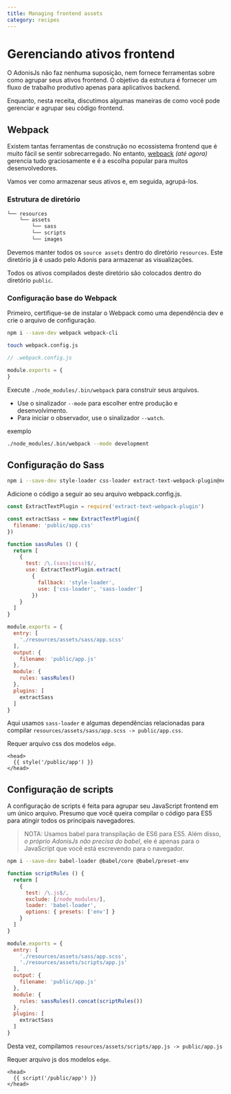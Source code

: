 ```yaml
---
title: Managing frontend assets
category: recipes
---
```

# Gerenciando ativos frontend

O AdonisJs não faz nenhuma suposição, nem fornece ferramentas sobre como agrupar seus ativos frontend. O objetivo da estrutura é fornecer um fluxo de trabalho produtivo apenas para aplicativos backend.

Enquanto, nesta receita, discutimos algumas maneiras de como você pode gerenciar e agrupar seu código frontend.

## Webpack
Existem tantas ferramentas de construção no ecossistema frontend que é muito fácil se sentir sobrecarregado. No entanto, [webpack](https://webpack.js.org/concepts/) *(até agora)* gerencia tudo graciosamente e é a escolha popular para muitos desenvolvedores.

Vamos ver como armazenar seus ativos e, em seguida, agrupá-los.

### Estrutura de diretório
```bash
└── resources
    └── assets
        └── sass
        └── scripts
        └── images
```

Devemos manter todos os `source assets` dentro do diretório `resources`. Este diretório já é usado pelo Adonis para armazenar as visualizações.

Todos os ativos compilados deste diretório são colocados dentro do diretório `public`.

### Configuração base do Webpack
Primeiro, certifique-se de instalar o Webpack como uma dependência dev e crie o arquivo de configuração.

```bash
npm i --save-dev webpack webpack-cli

touch webpack.config.js
```

```js
// .webpack.config.js

module.exports = {
}
```

Execute `./node_modules/.bin/webpack` para construir seus arquivos.

- Use o sinalizador `--mode` para escolher entre produção e desenvolvimento.
- Para iniciar o observador, use o sinalizador `--watch`.

exemplo
```bash
./node_modules/.bin/webpack --mode development
```

## Configuração do Sass

```bash
npm i --save-dev style-loader css-loader extract-text-webpack-plugin@next node-sass sass-loader
```

Adicione o código a seguir ao seu arquivo webpack.config.js.

```js
const ExtractTextPlugin = require('extract-text-webpack-plugin')

const extractSass = new ExtractTextPlugin({
  filename: 'public/app.css'
})

function sassRules () {
  return [
    {
      test: /\.(sass|scss)$/,
      use: ExtractTextPlugin.extract(
        {
          fallback: 'style-loader',
          use: ['css-loader', 'sass-loader']
        })
    }
  ]
}

module.exports = {
  entry: [
    './resources/assets/sass/app.scss'
  ],
  output: {
    filename: 'public/app.js'
  },
  module: {
    rules: sassRules()
  },
  plugins: [
    extractSass
  ]
}
```

Aqui usamos `sass-loader` e algumas dependências relacionadas para compilar `resources/assets/sass/app.scss -> public/app.css`.

Requer arquivo css dos modelos `edge`.

```edge
<head>
  {{ style('/public/app') }}
</head>
```

## Configuração de scripts
A configuração de scripts é feita para agrupar seu JavaScript frontend em um único arquivo. Presumo que você queira compilar o código para ES5 para atingir todos os principais navegadores.

> NOTA: Usamos babel para transpilação de ES6 para ES5. Além disso, *o próprio AdonisJs não precisa do babel*, ele é apenas para o JavaScript que você está escrevendo para o navegador.

```bash
npm i --save-dev babel-loader @babel/core @babel/preset-env
```

```js
function scriptRules () {
  return [
    {
      test: /\.js$/,
      exclude: [/node_modules/],
      loader: 'babel-loader',
      options: { presets: ['env'] }
    }
  ]
}

module.exports = {
  entry: [
    './resources/assets/sass/app.scss',
    './resources/assets/scripts/app.js'
  ],
  output: {
    filename: 'public/app.js'
  },
  module: {
    rules: sassRules().concat(scriptRules())
  },
  plugins: [
    extractSass
  ]
}
```

Desta vez, compilamos `resources/assets/scripts/app.js -> public/app.js`

Requer arquivo js dos modelos `edge`.

```edge
<head>
  {{ script('/public/app') }}
</head>
```
